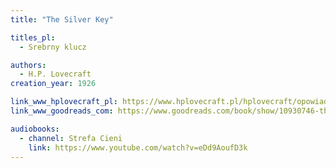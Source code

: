 ```yaml
---
title: "The Silver Key"

titles_pl:
  - Srebrny klucz

authors:
  - H.P. Lovecraft
creation_year: 1926

link_www_hplovecraft_pl: https://www.hplovecraft.pl/hplovecraft/opowiadania-nowele-powiesci/the-silver-key/
link_www_goodreads_com: https://www.goodreads.com/book/show/10930746-the-silver-key

audiobooks: 
  - channel: Strefa Cieni
    link: https://www.youtube.com/watch?v=eDd9AoufD3k
---
```


